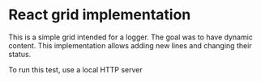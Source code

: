 # React grid implementation

This is a simple grid intended for a logger. The goal was to have dynamic content. This implementation allows adding new lines and changing their status.

To run this test, use a local HTTP server
